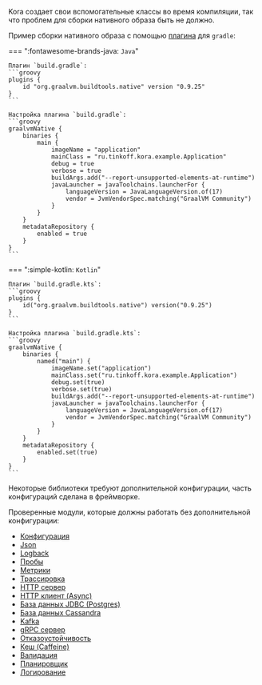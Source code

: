 Kora создает свои вспомогательные классы во время компиляции, так что проблем для сборки нативного образа быть не должно.

Пример сборки нативного образа с помощью [плагина](https://graalvm.github.io/native-build-tools/latest/gradle-plugin.html) для `gradle`:

=== ":fontawesome-brands-java: `Java`"

    Плагин `build.gradle`:
    ```groovy
    plugins {
        id "org.graalvm.buildtools.native" version "0.9.25"
    }
    ```

    Настройка плагина `build.gradle`:
    ```groovy
    graalvmNative {
        binaries {
            main {
                imageName = "application"
                mainClass = "ru.tinkoff.kora.example.Application"
                debug = true
                verbose = true
                buildArgs.add("--report-unsupported-elements-at-runtime")
                javaLauncher = javaToolchains.launcherFor {
                    languageVersion = JavaLanguageVersion.of(17)
                    vendor = JvmVendorSpec.matching("GraalVM Community")
                }
            }
        }
        metadataRepository {
            enabled = true
        }
    }
    ```

=== ":simple-kotlin: `Kotlin`"

    Плагин `build.gradle.kts`:
    ```groovy
    plugins {
        id("org.graalvm.buildtools.native") version("0.9.25")
    }
    ```

    Настройка плагина `build.gradle.kts`:
    ```groovy
    graalvmNative {
        binaries {
            named("main") {
                imageName.set("application")
                mainClass.set("ru.tinkoff.kora.example.Application")
                debug.set(true)
                verbose.set(true)
                buildArgs.add("--report-unsupported-elements-at-runtime")
                javaLauncher = javaToolchains.launcherFor {
                    languageVersion = JavaLanguageVersion.of(17)
                    vendor = JvmVendorSpec.matching("GraalVM Community")
                }
            }
        }
        metadataRepository {
            enabled.set(true)
        }
    }
    ```

Некоторые библиотеки требуют дополнительной конфигурации, часть конфигураций сделана в фреймворке.

Проверенные модули, которые должны работать без дополнительной конфигурации:

- [Конфигурация](config.md)
- [Json](json.md)
- [Logback](logging-slf4j.md)
- [Пробы](probes.md)
- [Метрики](metrics.md)
- [Трасcировка](tracing.md)
- [HTTP сервер](http-server.md)
- [HTTP клиент (Async)](http-client.md)
- [База данных JDBC (Postgres)](database-jdbc.md)
- [База данных Cassandra](database-cassandra.md)
- [Kafka](kafka.md)
- [gRPC сервер](grpc-server.md)
- [Отказоустойчивость](resilient.md)
- [Кеш (Caffeine)](cache.md)
- [Валидация](validation.md)
- [Планировщик](scheduling.md)
- [Логирование](logging-aspect.md)
